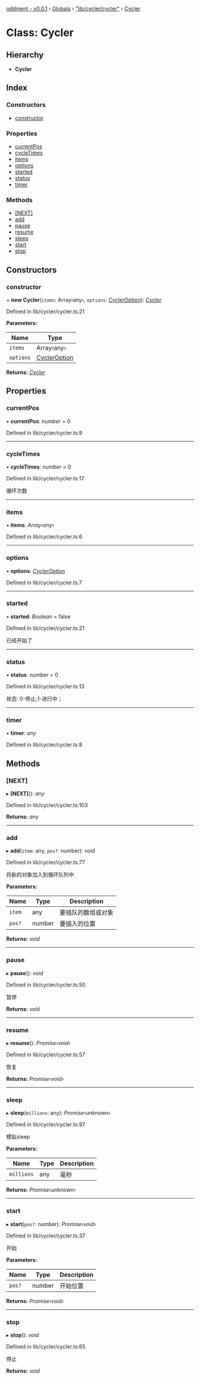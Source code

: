 [oddment - v0.0.1](../README.md) › [Globals](../globals.md) › ["lib/cycler/cycler"](../modules/_lib_cycler_cycler_.md) › [Cycler](_lib_cycler_cycler_.cycler.md)

# Class: Cycler

## Hierarchy

* **Cycler**

## Index

### Constructors

* [constructor](_lib_cycler_cycler_.cycler.md#constructor)

### Properties

* [currentPos](_lib_cycler_cycler_.cycler.md#currentpos)
* [cycleTimes](_lib_cycler_cycler_.cycler.md#cycletimes)
* [items](_lib_cycler_cycler_.cycler.md#items)
* [options](_lib_cycler_cycler_.cycler.md#options)
* [started](_lib_cycler_cycler_.cycler.md#started)
* [status](_lib_cycler_cycler_.cycler.md#status)
* [timer](_lib_cycler_cycler_.cycler.md#timer)

### Methods

* [[NEXT]](_lib_cycler_cycler_.cycler.md#[next])
* [add](_lib_cycler_cycler_.cycler.md#add)
* [pause](_lib_cycler_cycler_.cycler.md#pause)
* [resume](_lib_cycler_cycler_.cycler.md#resume)
* [sleep](_lib_cycler_cycler_.cycler.md#sleep)
* [start](_lib_cycler_cycler_.cycler.md#start)
* [stop](_lib_cycler_cycler_.cycler.md#stop)

## Constructors

###  constructor

\+ **new Cycler**(`items`: Array‹any›, `options`: [CyclerOption](../interfaces/_lib_cycler_cycler_option_.cycleroption.md)): *[Cycler](_lib_cycler_cycler_.cycler.md)*

Defined in lib/cycler/cycler.ts:21

**Parameters:**

Name | Type |
------ | ------ |
`items` | Array‹any› |
`options` | [CyclerOption](../interfaces/_lib_cycler_cycler_option_.cycleroption.md) |

**Returns:** *[Cycler](_lib_cycler_cycler_.cycler.md)*

## Properties

###  currentPos

• **currentPos**: *number* = 0

Defined in lib/cycler/cycler.ts:9

___

###  cycleTimes

• **cycleTimes**: *number* = 0

Defined in lib/cycler/cycler.ts:17

循环次数

___

###  items

• **items**: *Array‹any›*

Defined in lib/cycler/cycler.ts:6

___

###  options

• **options**: *[CyclerOption](../interfaces/_lib_cycler_cycler_option_.cycleroption.md)*

Defined in lib/cycler/cycler.ts:7

___

###  started

• **started**: *Boolean* = false

Defined in lib/cycler/cycler.ts:21

已经开始了

___

###  status

• **status**: *number* = 0

Defined in lib/cycler/cycler.ts:13

状态: 0-停止;1-进行中；

___

###  timer

• **timer**: *any*

Defined in lib/cycler/cycler.ts:8

## Methods

###  [NEXT]

▸ **[NEXT]**(): *any*

Defined in lib/cycler/cycler.ts:103

**Returns:** *any*

___

###  add

▸ **add**(`item`: any, `pos?`: number): *void*

Defined in lib/cycler/cycler.ts:77

将新的对象加入到循环队列中

**Parameters:**

Name | Type | Description |
------ | ------ | ------ |
`item` | any | 要插队的数组或对象 |
`pos?` | number | 要插入的位置  |

**Returns:** *void*

___

###  pause

▸ **pause**(): *void*

Defined in lib/cycler/cycler.ts:50

暂停

**Returns:** *void*

___

###  resume

▸ **resume**(): *Promise‹void›*

Defined in lib/cycler/cycler.ts:57

恢复

**Returns:** *Promise‹void›*

___

###  sleep

▸ **sleep**(`millions`: any): *Promise‹unknown›*

Defined in lib/cycler/cycler.ts:97

模拟sleep

**Parameters:**

Name | Type | Description |
------ | ------ | ------ |
`millions` | any | 毫秒  |

**Returns:** *Promise‹unknown›*

___

###  start

▸ **start**(`pos?`: number): *Promise‹void›*

Defined in lib/cycler/cycler.ts:37

开始

**Parameters:**

Name | Type | Description |
------ | ------ | ------ |
`pos?` | number | 开始位置  |

**Returns:** *Promise‹void›*

___

###  stop

▸ **stop**(): *void*

Defined in lib/cycler/cycler.ts:65

停止

**Returns:** *void*
